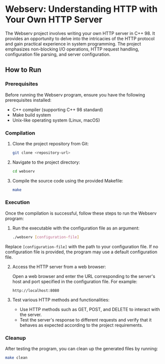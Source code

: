 # Webserv: Understanding HTTP with Your Own HTTP Server

The Webserv project involves writing your own HTTP server in C++ 98. It provides an opportunity to delve into the intricacies of the HTTP protocol and gain practical experience in system programming. The project emphasizes non-blocking I/O operations, HTTP request handling, configuration file parsing, and server configuration.

## How to Run

### Prerequisites

Before running the Webserv program, ensure you have the following prerequisites installed:

- C++ compiler (supporting C++ 98 standard)
- Make build system
- Unix-like operating system (Linux, macOS)

### Compilation

1. Clone the project repository from Git:

    ```bash
    git clone <repository-url>
    ```

2. Navigate to the project directory:

    ```bash
    cd webserv
    ```

3. Compile the source code using the provided Makefile:

    ```bash
    make
    ```

### Execution

Once the compilation is successful, follow these steps to run the Webserv program:

1. Run the executable with the configuration file as an argument:

    ```bash
    ./webserv [configuration-file]
    ```

Replace `[configuration-file]` with the path to your configuration file. If no configuration file is provided, the program may use a default configuration file.

2. Access the HTTP server from a web browser:

    Open a web browser and enter the URL corresponding to the server's host and port specified in the configuration file. For example:

    ```
    http://localhost:8080
    ```

3. Test various HTTP methods and functionalities:

    - Use HTTP methods such as GET, POST, and DELETE to interact with the server.
    - Test the server's response to different requests and verify that it behaves as expected according to the project requirements.

### Cleanup

After testing the program, you can clean up the generated files by running:

```bash
make clean

